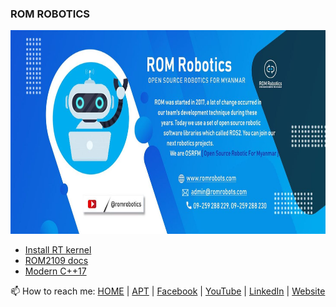 ### ROM ROBOTICS
<img src="header.jpg" width="968" height="326" />

- <a href="https://github.com/ROM-robotics/ReadMe/blob/main/RealTime.md"> Install RT kernel</a>
- <a href="https://github.com/ROM-robotics/ReadMe/blob/main/rom2109_Readme.md"> ROM2109 docs</a>
- <a href="https://github.com/ROM-robotics/ReadMe/blob/main/ModernCpp_Readme.md"> Modern C++17</a>

📫 How to reach me: [HOME](https://wwww.romrobots.com) | [APT](https://rom-robotics.github.io/romrobotics.repo) | [Facebook](https://facebook.com/romrobots) |  [YouTube](https://www.youtube.com/c/romrobotics) | [LinkedIn](https://www.linkedin.com/in/pyae-soan-aung-ROM) | [Website](https://deepblueailab.com) 
